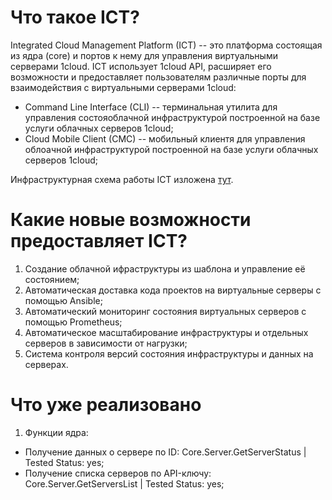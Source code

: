 # Что такое ICT?
Integrated Cloud Management Platform (ICT) -- это платформа состоящая из ядра (core) и портов к нему для управления виртуальными серверами 1cloud. ICT использует 1cloud API, расширяет его возможности и предоставляет пользователям различные порты для взаимодействия с виртуальными серверами 1cloud:
 - Command Line Interface (CLI) -- терминальная утилита для управления состояоблачной инфраструктурой построенной на базе услуги облачных серверов 1cloud;
 - Cloud Mobile Client (CMC) -- мобильный клиентя для управления облоачной инфраструктурой построенной на базе услуги облачных серверов 1cloud;

 Инфраструктурная схема работы ICT изложена [тут](https://viewer.diagrams.net/?tags=%7B%7D&target=blank&highlight=0000ff&edit=_blank&layers=1&nav=1&title=ict_structure#Uhttps%3A%2F%2Fdrive.google.com%2Fuc%3Fid%3D1r3REuJH7bmRvqbQoNRy7ZMsqUef1TMVk%26export%3Ddownload).

 # Какие новые возможности предоставляет ICT?
 1. Создание облачной ифраструктуры из шаблона и управление её состоянием;
 2. Автоматическая доставка кода проектов на виртуальные серверы с помощью Ansible;
 3. Автоматический мониторинг состояния виртуальных серверов с помощью Prometheus;
 4. Автоматическое масштабирование инфраструктуры и отдельных серверов в зависимости от нагрузки;
 5. Система контроля версий состояния инфраструктуры и данных на серверах.

 # Что уже реализовано

 1. Функции ядра:
  - Получение данных о сервере по ID: Core.Server.GetServerStatus | Tested Status: yes;
  - Получение списка серверов по API-ключу: Core.Server.GetServersList | Tested Status: yes;

